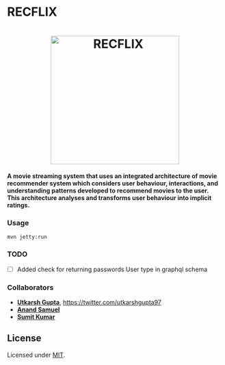 # RECFLIX

<h1 align="center">
	<img width="300" src="https://raw.githubusercontent.com/UtkarshGupta-CS/recflix/master/public/assets/images/recflixlogo.png" alt="RECFLIX">
	<br>
</h1>

**A movie streaming system that uses an integrated architecture of movie recommender system which considers user behaviour, interactions, and understanding patterns developed to recommend movies to the user. This architecture analyses and transforms user behaviour into implicit ratings.**

### Usage

    mvn jetty:run

### TODO

* [ ] Added check for returning passwords User type in graphql schema

### Collaborators

* [**Utkarsh Gupta**](https://github.com/UtkarshGupta-CS), <https://twitter.com/utkarshgupta97>
* [**Anand Samuel**](https://github.com/AndyPSam)
* [**Sumit Kumar**](https://github.com/sumit1202)

## License

Licensed under [MIT](./LICENSE).
